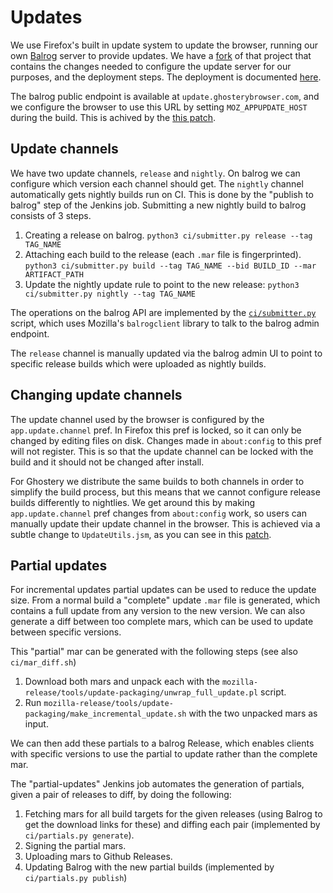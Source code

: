 # Updates

We use Firefox's built in update system to update the browser, running our own [Balrog](https://github.com/mozilla-releng/balrog)
server to provide updates. We have a [fork](https://github.com/ghostery/balrog) of that project
that contains the changes needed to configure the update server for our purposes, and the deployment
steps. The deployment is documented [here](https://github.com/ghostery/balrog/blob/ghostery/Deployment.md).

The balrog public endpoint is available at `update.ghosterybrowser.com`, and we configure the browser
to use this URL by setting `MOZ_APPUPDATE_HOST` during the build. This is achived by the
[this patch](../patches/0002-Set-update-URL.patch).

## Update channels

We have two update channels, `release` and `nightly`. On balrog we can configure which version
each channel should get. The `nightly` channel automatically gets nightly builds run on CI. This is
done by the "publish to balrog" step of the Jenkins job. Submitting a new nightly build to balrog
consists of 3 steps.
 1. Creating a release on balrog. `python3 ci/submitter.py release --tag TAG_NAME`
 2. Attaching each build to the release (each `.mar` file is fingerprinted). `python3 ci/submitter.py build --tag TAG_NAME --bid BUILD_ID --mar ARTIFACT_PATH`
 3. Update the nightly update rule to point to the new release: `python3 ci/submitter.py nightly --tag TAG_NAME`

The operations on the balrog API are implemented by the [`ci/submitter.py`](../ci/submitter.py)
script, which uses Mozilla's `balrogclient` library to talk to the balrog admin endpoint.

The `release` channel is manually updated via the balrog admin UI to point to specific release
builds which were uploaded as nightly builds.

## Changing update channels

The update channel used by the browser is configured by the `app.update.channel` pref. In Firefox
this pref is locked, so it can only be changed by editing files on disk. Changes made in `about:config`
to this pref will not register. This is so that the update channel can be locked with the build
and it should not be changed after install.

For Ghostery we distribute the same builds to both channels in order to simplify the build process,
but this means that we cannot configure release builds differently to nightlies. We get around this
by making `app.update.channel` pref changes from `about:config` work, so users can manually update
their update channel in the browser. This is achieved via a subtle change to `UpdateUtils.jsm`, as
you can see in this [patch](../patches/0031-Allow-update-channel-to-be-configured-via-prefs.patch).

## Partial updates

For incremental updates partial updates can be used to reduce the update size. From a normal build
a "complete" update `.mar` file is generated, which contains a full update from any version to the
new version. We can also generate a diff between too complete mars, which can be used to update
between specific versions.

This "partial" mar can be generated with the following steps (see also `ci/mar_diff.sh`)
 1. Download both mars and unpack each with the `mozilla-release/tools/update-packaging/unwrap_full_update.pl`
 script.
 2. Run `mozilla-release/tools/update-packaging/make_incremental_update.sh` with the two unpacked mars
 as input.

We can then add these partials to a balrog Release, which enables clients with specific versions to
use the partial to update rather than the complete mar.

The "partial-updates" Jenkins job automates the generation of partials, given a pair of releases to diff,
by doing the following:

 1. Fetching mars for all build targets for the given releases (using Balrog to get the download
 links for these) and diffing each pair (implemented by `ci/partials.py generate`).
 2. Signing the partial mars.
 3. Uploading mars to Github Releases.
 4. Updating Balrog with the new partial builds (implemented by `ci/partials.py publish`)
